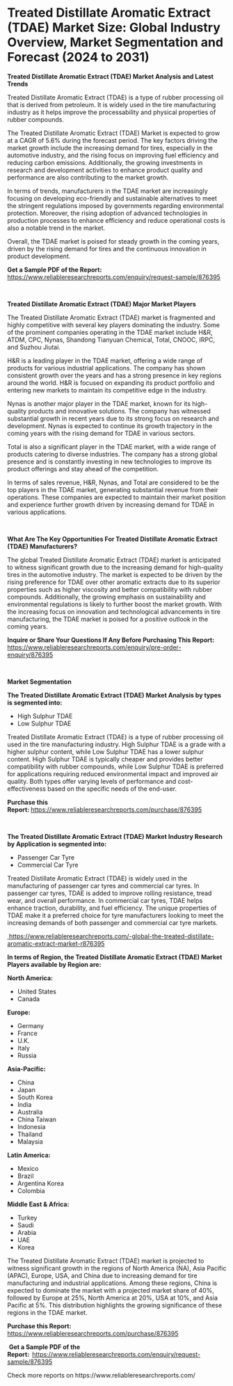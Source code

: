 <p><h1>Treated Distillate Aromatic Extract (TDAE) Market Size: Global Industry Overview, Market Segmentation and Forecast (2024 to 2031)</h1></p><p><strong>Treated Distillate Aromatic Extract (TDAE) Market Analysis and Latest Trends</strong></p>
<p><p>Treated Distillate Aromatic Extract (TDAE) is a type of rubber processing oil that is derived from petroleum. It is widely used in the tire manufacturing industry as it helps improve the processability and physical properties of rubber compounds.</p><p>The Treated Distillate Aromatic Extract (TDAE) Market is expected to grow at a CAGR of 5.6% during the forecast period. The key factors driving the market growth include the increasing demand for tires, especially in the automotive industry, and the rising focus on improving fuel efficiency and reducing carbon emissions. Additionally, the growing investments in research and development activities to enhance product quality and performance are also contributing to the market growth.</p><p>In terms of trends, manufacturers in the TDAE market are increasingly focusing on developing eco-friendly and sustainable alternatives to meet the stringent regulations imposed by governments regarding environmental protection. Moreover, the rising adoption of advanced technologies in production processes to enhance efficiency and reduce operational costs is also a notable trend in the market.</p><p>Overall, the TDAE market is poised for steady growth in the coming years, driven by the rising demand for tires and the continuous innovation in product development.</p></p>
<p><strong>Get a Sample PDF of the Report:&nbsp;</strong> <a href="https://www.reliableresearchreports.com/enquiry/request-sample/876395">https://www.reliableresearchreports.com/enquiry/request-sample/876395</a></p>
<p>&nbsp;</p>
<p><strong>Treated Distillate Aromatic Extract (TDAE) Major Market Players</strong></p>
<p><p>The Treated Distillate Aromatic Extract (TDAE) market is fragmented and highly competitive with several key players dominating the industry. Some of the prominent companies operating in the TDAE market include H&R, ATDM, CPC, Nynas, Shandong Tianyuan Chemical, Total, CNOOC, IRPC, and Suzhou Jiutai.</p><p>H&R is a leading player in the TDAE market, offering a wide range of products for various industrial applications. The company has shown consistent growth over the years and has a strong presence in key regions around the world. H&R is focused on expanding its product portfolio and entering new markets to maintain its competitive edge in the industry.</p><p>Nynas is another major player in the TDAE market, known for its high-quality products and innovative solutions. The company has witnessed substantial growth in recent years due to its strong focus on research and development. Nynas is expected to continue its growth trajectory in the coming years with the rising demand for TDAE in various sectors.</p><p>Total is also a significant player in the TDAE market, with a wide range of products catering to diverse industries. The company has a strong global presence and is constantly investing in new technologies to improve its product offerings and stay ahead of the competition.</p><p>In terms of sales revenue, H&R, Nynas, and Total are considered to be the top players in the TDAE market, generating substantial revenue from their operations. These companies are expected to maintain their market position and experience further growth driven by increasing demand for TDAE in various applications.</p></p>
<p>&nbsp;</p>
<p><strong>What Are The Key Opportunities For Treated Distillate Aromatic Extract (TDAE) Manufacturers?</strong></p>
<p><p>The global Treated Distillate Aromatic Extract (TDAE) market is anticipated to witness significant growth due to the increasing demand for high-quality tires in the automotive industry. The market is expected to be driven by the rising preference for TDAE over other aromatic extracts due to its superior properties such as higher viscosity and better compatibility with rubber compounds. Additionally, the growing emphasis on sustainability and environmental regulations is likely to further boost the market growth. With the increasing focus on innovation and technological advancements in tire manufacturing, the TDAE market is poised for a positive outlook in the coming years.</p></p>
<p><strong>Inquire or Share Your Questions If Any Before Purchasing This Report:</strong> <a href="https://www.reliableresearchreports.com/enquiry/pre-order-enquiry/876395">https://www.reliableresearchreports.com/enquiry/pre-order-enquiry/876395</a></p>
<p>&nbsp;</p>
<p><strong>Market Segmentation</strong></p>
<p><strong>The Treated Distillate Aromatic Extract (TDAE) Market Analysis by types is segmented into:</strong></p>
<p><ul><li>High Sulphur TDAE</li><li>Low Sulphur TDAE</li></ul></p>
<p><p>Treated Distillate Aromatic Extract (TDAE) is a type of rubber processing oil used in the tire manufacturing industry. High Sulphur TDAE is a grade with a higher sulphur content, while Low Sulphur TDAE has a lower sulphur content. High Sulphur TDAE is typically cheaper and provides better compatibility with rubber compounds, while Low Sulphur TDAE is preferred for applications requiring reduced environmental impact and improved air quality. Both types offer varying levels of performance and cost-effectiveness based on the specific needs of the end-user.</p></p>
<p><strong>Purchase this Report:&nbsp;</strong><a href="https://www.reliableresearchreports.com/purchase/876395">https://www.reliableresearchreports.com/purchase/876395</a></p>
<p>&nbsp;</p>
<p><strong>The Treated Distillate Aromatic Extract (TDAE) Market Industry Research by Application is segmented into:</strong></p>
<p><ul><li>Passenger Car Tyre</li><li>Commercial Car Tyre</li></ul></p>
<p><p>Treated Distillate Aromatic Extract (TDAE) is widely used in the manufacturing of passenger car tyres and commercial car tyres. In passenger car tyres, TDAE is added to improve rolling resistance, tread wear, and overall performance. In commercial car tyres, TDAE helps enhance traction, durability, and fuel efficiency. The unique properties of TDAE make it a preferred choice for tyre manufacturers looking to meet the increasing demands of both passenger and commercial car tyre markets.</p></p>
<p><a href="https://www.reliableresearchreports.com/-global-the-treated-distillate-aromatic-extract-market-r876395">&nbsp;https://www.reliableresearchreports.com/-global-the-treated-distillate-aromatic-extract-market-r876395</a></p>
<p><strong>In terms of Region, the Treated Distillate Aromatic Extract (TDAE) Market Players available by Region are:</strong></p>
<p>
    <p> <strong> North America: </strong>
        <ul>
            <li>United States</li>
            <li>Canada</li>
        </ul>
        </p> 
    <p> <strong> Europe: </strong>
        <ul>
            <li>Germany</li>
            <li>France</li>
            <li>U.K.</li>
            <li>Italy</li>
            <li>Russia</li>
        </ul>
        </p> 
    <p> <strong> Asia-Pacific: </strong>
        <ul>
            <li>China</li>
            <li>Japan</li>
            <li>South Korea</li>
            <li>India</li>
            <li>Australia</li>
            <li>China Taiwan</li>
            <li>Indonesia</li>
            <li>Thailand</li>
            <li>Malaysia</li>
        </ul>
        </p> 
    <p> <strong> Latin America: </strong>
        <ul>
            <li>Mexico</li>
            <li>Brazil</li>
            <li>Argentina Korea</li>
            <li>Colombia</li>
        </ul>
        </p> 
    <p> <strong> Middle East & Africa: </strong>
        <ul>
            <li>Turkey</li>
            <li>Saudi</li>
            <li>Arabia</li>
            <li>UAE</li>
            <li>Korea</li>
        </ul>
    </p>
    </p>
<p><p>The Treated Distillate Aromatic Extract (TDAE) market is projected to witness significant growth in the regions of North America (NA), Asia Pacific (APAC), Europe, USA, and China due to increasing demand for tire manufacturing and industrial applications. Among these regions, China is expected to dominate the market with a projected market share of 40%, followed by Europe at 25%, North America at 20%, USA at 10%, and Asia Pacific at 5%. This distribution highlights the growing significance of these regions in the TDAE market.</p></p>
<p><strong>Purchase this Report: </strong><a href="https://www.reliableresearchreports.com/purchase/876395">https://www.reliableresearchreports.com/purchase/876395</a></p>
<p>&nbsp;<strong>Get a Sample PDF of the Report:&nbsp;&nbsp;</strong><a href="https://www.reliableresearchreports.com/enquiry/request-sample/876395">https://www.reliableresearchreports.com/enquiry/request-sample/876395</a></p>
<p><strong></strong></p>
<p>Check more reports on https://www.reliableresearchreports.com/</p>